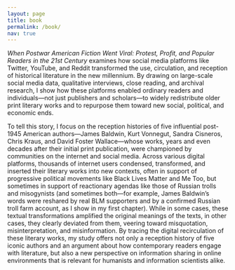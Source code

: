 ```yaml
---
layout: page
title: book
permalink: /book/
nav: true
---
```


*When Postwar American Fiction Went Viral: Protest, Profit, and Popular Readers in the 21st Century* examines how social media platforms like Twitter, YouTube, and Reddit transformed the use, circulation, and reception of historical literature in the new millennium. By drawing on large-scale social media data, qualitative interviews, close reading, and archival research, I show how these platforms enabled ordinary readers and individuals—not just publishers and scholars—to widely redistribute older print literary works and to repurpose them toward new social, political, and economic ends. 

To tell this story, I focus on the reception histories of five influential post-1945 American authors—James Baldwin, Kurt Vonnegut, Sandra Cisneros, Chris Kraus, and David Foster Wallace—whose works, years and even decades after their initial print publication, were championed by communities on the internet and social media. Across various digital platforms, thousands of internet users condensed, transformed, and inserted their literary works into new contexts, often in support of progressive political movements like Black Lives Matter and Me Too, but sometimes in support of reactionary agendas like those of Russian trolls and misogynists (and sometimes both—for example, James Baldwin’s words were reshared by real BLM supporters and by a confirmed Russian troll farm account, as I show in my first chapter). While in some cases, these textual transformations amplified the original meanings of the texts, in other cases, they clearly deviated from them, veering toward misquotation, misinterpretation, and misinformation. By tracing the digital recirculation of these literary works, my study offers not only a reception history of five iconic authors and an argument about how contemporary readers engage with literature, but also a new perspective on information sharing in online environments that is relevant for humanists and information scientists alike.
